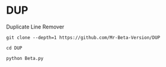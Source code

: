 # DUP
Duplicate Line Remover

```
git clone --depth=1 https://github.com/Mr-Beta-Version/DUP

cd DUP

python Beta.py


```
